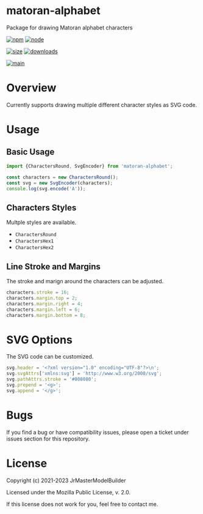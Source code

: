 # matoran-alphabet

Package for drawing Matoran alphabet characters

[![npm](https://img.shields.io/npm/v/matoran-alphabet.svg)](https://npmjs.com/package/matoran-alphabet)
[![node](https://img.shields.io/node/v/matoran-alphabet.svg)](https://nodejs.org)

[![size](https://packagephobia.now.sh/badge?p=matoran-alphabet)](https://packagephobia.now.sh/result?p=matoran-alphabet)
[![downloads](https://img.shields.io/npm/dm/matoran-alphabet.svg)](https://npmcharts.com/compare/matoran-alphabet?minimal=true)

[![main](https://github.com/JrMasterModelBuilder/matoran-alphabet/actions/workflows/main.yml/badge.svg)](https://github.com/JrMasterModelBuilder/matoran-alphabet/actions/workflows/main.yml)

# Overview

Currently supports drawing multiple different character styles as SVG code.

# Usage

## Basic Usage

```js
import {CharactersRound, SvgEncoder} from 'matoran-alphabet';

const characters = new CharactersRound();
const svg = new SvgEncoder(characters);
console.log(svg.encode('A'));
```

## Characters Styles

Multple styles are available.

-   `CharactersRound`
-   `CharactersHex1`
-   `CharactersHex2`

## Line Stroke and Margins

The stroke and marign around the characters can be adjusted.

```js
characters.stroke = 16;
characters.margin.top = 2;
characters.margin.right = 4;
characters.margin.left = 6;
characters.margin.bottom = 8;
```

# SVG Options

The SVG code can be customized.

```js
svg.header = '<?xml version="1.0" encoding="UTF-8"?>\n';
svg.svgAttrs['xmlns:svg'] = 'http://www.w3.org/2000/svg';
svg.pathAttrs.stroke = '#808080';
svg.prepend = '<g>';
svg.append = '</g>';
```

# Bugs

If you find a bug or have compatibility issues, please open a ticket under issues section for this repository.

# License

Copyright (c) 2021-2023 JrMasterModelBuilder

Licensed under the Mozilla Public License, v. 2.0.

If this license does not work for you, feel free to contact me.
